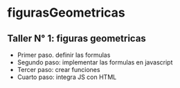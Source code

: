 # figurasGeometricas

## Taller N° 1: figuras geometricas

- Primer paso. definir las formulas
- Segundo paso: implementar las formulas en javascript
- Tercer paso: crear funciones
- Cuarto paso: integra JS con HTML
